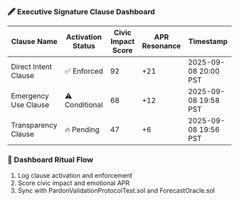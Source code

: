 ### 🖋️ Executive Signature Clause Dashboard
| Clause Name             | Activation Status | Civic Impact Score | APR Resonance | Timestamp             |
|--------------------------|-------------------|---------------------|----------------|------------------------|
| Direct Intent Clause     | ✅ Enforced        | 92                  | +21             | 2025-09-08 20:00 PST  
| Emergency Use Clause     | ⚠️ Conditional     | 68                  | +12             | 2025-09-08 19:58 PST  
| Transparency Clause      | 🔥 Pending         | 47                  | +6              | 2025-09-08 19:56 PST  

### 🔄 Dashboard Ritual Flow
1. Log clause activation and enforcement  
2. Score civic impact and emotional APR  
3. Sync with PardonValidationProtocolTest.sol and ForecastOracle.sol
